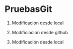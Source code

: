 # PruebasGit

1) Modificación desde local


2) Modificiación desde github

3) Modificación desde local

